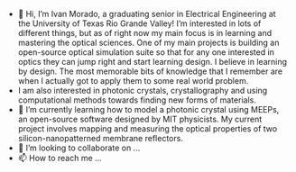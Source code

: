 - 👋 Hi, I’m Ivan Morado, a graduating senior in Electrical Engineering at the University of Texas Rio Grande Valley!
I’m interested in lots of different things, but as of right now my main focus is in learning and mastering the optical sciences. One of my main projects is building  an open-source optical simulation suite so that for any one interested in optics they can jump right and start learning design. I believe in learning by design. The most memorable bits of knowledge that I remember are when I actually got to apply them to some real world problem.  
- I am also interested in photonic crystals, crystallography and using computational methods towards finding new forms of materials.
- 🌱 I’m currently learning how to model a photonic crystal using MEEPs, an open-source software designed by MIT physicists. My current project
involves mapping and measuring the optical properties of two silicon-nanopatterned membrane reflectors. 
- 💞️ I’m looking to collaborate on ...
- 📫 How to reach me ...

<!---
ivanm451/ivanm451 is a ✨ special ✨ repository because its `README.md` (this file) appears on your GitHub profile.
You can click the Preview link to take a look at your changes.
--->
